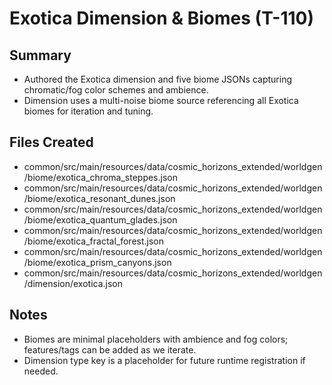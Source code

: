 # Exotica Dimension & Biomes (T-110)

## Summary

- Authored the Exotica dimension and five biome JSONs capturing chromatic/fog color schemes and ambience.
- Dimension uses a multi-noise biome source referencing all Exotica biomes for iteration and tuning.

## Files Created

- common/src/main/resources/data/cosmic_horizons_extended/worldgen/biome/exotica_chroma_steppes.json
- common/src/main/resources/data/cosmic_horizons_extended/worldgen/biome/exotica_resonant_dunes.json
- common/src/main/resources/data/cosmic_horizons_extended/worldgen/biome/exotica_quantum_glades.json
- common/src/main/resources/data/cosmic_horizons_extended/worldgen/biome/exotica_fractal_forest.json
- common/src/main/resources/data/cosmic_horizons_extended/worldgen/biome/exotica_prism_canyons.json
- common/src/main/resources/data/cosmic_horizons_extended/worldgen/dimension/exotica.json

## Notes

- Biomes are minimal placeholders with ambience and fog colors; features/tags can be added as we iterate.
- Dimension type key is a placeholder for future runtime registration if needed.
